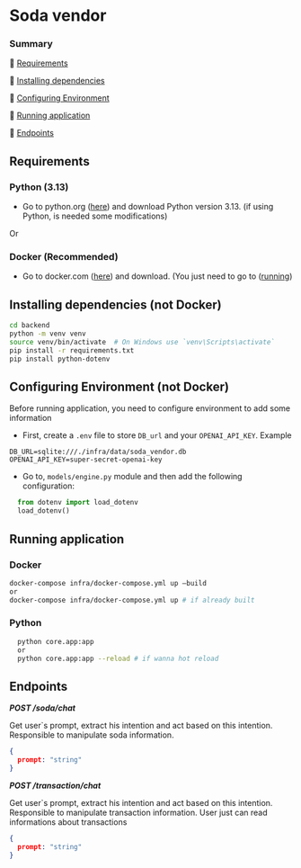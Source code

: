# Soda vendor

### Summary 

:small_blue_diamond: [Requirements](#Requirements)

:small_blue_diamond: [Installing dependencies](#Installing-dependencies)

:small_blue_diamond: [Configuring Environment](#Configuring-environment)

:small_blue_diamond: [Running application](#Running-application)

:small_blue_diamond: [Endpoints](#Endpoints)

## Requirements

### Python (3.13)
- Go to python.org ([here](https://www.python.org/downloads/)) and download Python version 3.13. (if using Python, is needed some modifications)

Or

### Docker (Recommended)
- Go to docker.com ([here](https://www.docker.com/)) and download. (You just need to go to ([running]((#Running-application)))

## Installing dependencies (not Docker)

```sh
cd backend
python -m venv venv
source venv/bin/activate  # On Windows use `venv\Scripts\activate`
pip install -r requirements.txt
pip install python-dotenv
```


## Configuring Environment (not Docker)
  Before running application, you need to configure environment to add some information
  - First, create a `.env` file to store `DB_url` and your `OPENAI_API_KEY`. Example
```env
DB_URL=sqlite:///./infra/data/soda_vendor.db
OPENAI_API_KEY=super-secret-openai-key
```
  - Go to, `models/engine.py` module and then add the following configuration:
```python
  from dotenv import load_dotenv
  load_dotenv()
```

## Running application

### Docker
```sh
docker-compose infra/docker-compose.yml up –build
or
docker-compose infra/docker-compose.yml up # if already built
```

### Python
```sh
  python core.app:app
  or
  python core.app:app --reload # if wanna hot reload
```
## Endpoints

***POST /soda/chat***

Get user`s prompt, extract his intention and act based on this intention. Responsible to manipulate soda information.

```json
{
  prompt: "string"
}
```


***POST /transaction/chat***

Get user`s prompt, extract his intention and act based on this intention. Responsible to manipulate transaction information.
User just can read informations about transactions

```json
{
  prompt: "string"
}
```
